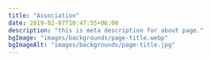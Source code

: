 ```yaml
---
title: "Association"
date: 2019-02-07T10:47:55+06:00
description: "this is meta description for about page."
bgImage: "images/backgrounds/page-title.webp"
bgImageAlt: "images/backgrounds/page-title.jpg"
---
```


